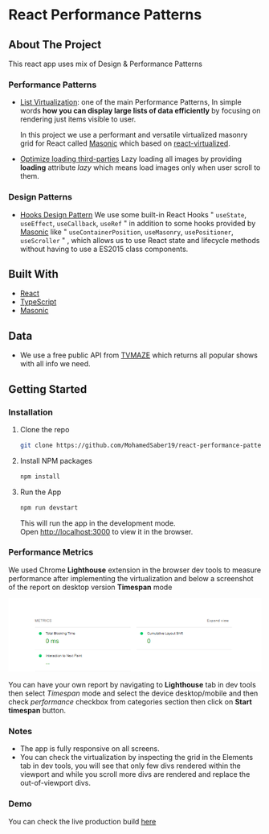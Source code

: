 # React Performance Patterns
## **About The Project**
This react app uses mix of Design & Performance Patterns
### Performance Patterns

* [List Virtualization](https://www.patterns.dev/posts/virtual-lists/): one of the main Performance Patterns, 
    In simple words **how you can display large lists of data efficiently** by focusing on rendering just items visible to user.

    In this project we use a performant and versatile virtualized masonry grid for React called [Masonic](https://reactjs.org/) which based on [react-virtualized](https://github.com/bvaughn/react-virtualized).

* [Optimize loading third-parties](https://www.patterns.dev/posts/third-party/) Lazy loading all images by providing **loading** attribute *lazy* which means load images only when user scroll to them.


### Design Patterns

* [Hooks Design Pattern](https://www.patterns.dev/posts/hooks-pattern/)
    We use some built-in React Hooks " ```useState```, ```useEffect```,  ```useCallback```, ```useRef``` " in addition to some hooks provided by [Masonic](https://github.com/jaredLunde/masonic/) like " ```useContainerPosition```, ```useMasonry```, ```usePositioner```, ```useScroller``` " , which allows us to use React state and lifecycle methods without having to use a ES2015 class components.

## **Built With**

* [React](https://reactjs.org/)
* [TypeScript](https://www.typescriptlang.org/)
* [Masonic](https://github.com/jaredLunde/masonic/)

## **Data**
* We use a free public API from [TVMAZE](https://www.tvmaze.com/) which returns all popular shows with all info we need.

## **Getting Started**
### Installation
1. Clone the repo

   ```sh
   git clone https://github.com/MohamedSaber19/react-performance-patterns.git
   ```

2. Install NPM packages

   ```sh
   npm install
   ```

3. Run the App

   ```sh
   npm run devstart
   ```   
    This will run the app in the development mode.\
    Open [http://localhost:3000](http://localhost:3000) to view it in the browser.

### **Performance Metrics**

We used Chrome **Lighthouse** extension in the browser dev tools to measure performance after implementing the virtualization and below a screenshot of the report on desktop version **Timespan** mode

![Lighthouse Metrics](./public/lighthouse-metrics-timespan.PNG)

You can have your own report by navigating to **Lighthouse** tab in dev tools then select *Timespan* mode and select the device desktop/mobile and then check *performance* checkbox from categories section then click on **Start timespan** button.

### **Notes**

* The app is fully responsive on all screens.
* You can check the virtualization by inspecting the grid in the Elements tab in dev tools, you will see that only few divs rendered within the viewport and while you scroll more divs are rendered and replace the out-of-viewport divs. 


### **Demo**

You can check the live production build [here](https://movies-masonry.herokuapp.com/)